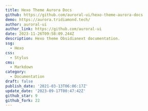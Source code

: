 ```yaml
---
title: Hexo Theme Aurora Docs
github: https://github.com/auroral-ui/hexo-theme-aurora-docs
demo: https://aurora.tridiamond.tech/
author: auroral-ui
author_link: https://github.com/auroral-ui
date: 2023-11-26T09:58:09.244Z
description: Hexo theme Obsidianext documentation.
ssg:
  - Hexo
css:
  - Stylus
cms:
  - Markdown
category:
  - Documentation
draft: false
publish_date: '2021-03-13T06:06:17Z'
update_date: '2023-09-17T00:47:42Z'
github_star: 9
github_fork: 22
---
```

